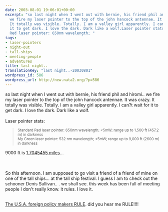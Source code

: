 ```yaml
---
date: 2003-08-01 19:06:01+00:00
excerpt: "so last night when I went out with bernie, his friend phil and hiromi..
  we fire my laser pointer to the top of the john hancock antennae. It was crazy.
  It totally was visible. Totally. I am a valley girl apparently. I can?t wait for
  it to get dark. I love the dark. Dark like a wolf.Laser pointer stats:\r\nStandard
  Red laser pointer: 650nm wavelength; "
tags:
- laser-pointers
- night-out
- tall-ships
- meeting-people
- adventures
title: last night..
translationKey: "last night..-20030801"
wordpress_id: 586
wordpress_url: http://new.nata2.org/?p=586
---
```


so last night when I went out with bernie, his friend phil and hiromi.. we fire my laser pointer to the top of the john hancock antennae. It was crazy. It totally was visible. Totally. I am a valley girl apparently. I can?t wait for it to get dark. I love the dark. Dark like a wolf.<br/><br/>Laser pointer stats:<blockquote><small>
Standard Red laser pointer: 650nm wavelength; <5mW; range up to 1,500 ft (457.2 m) in darkness 
<br/>
My Green laser pointer: 532 nm wavelength; <5mW; range up to 9,000 ft (2600 m) in darkness 
</small></blockquote>
9000 ft is <a href="http://www.onlineconversion.com/length_common.htm">1.7045455 miles</a>...

<br/><br/>
So this afternoon. I am supposed to go visit a friend of a friend of mine on one of the tall ships... at the tall ship festival. I guess I am to check out the schooner Denis Sullivan.. . we shall see. this week has been full of meeting people I don't really know. it rules. I love it.
<br/><br/>


<a href="http://news.ft.com/servlet/ContentServer?pagename=FT.com/StoryFT/FullStory&c=StoryFT&cid=1059478586845">The U.S.A. foreign policy makers RULE</a>. did you hear me RULE!!!!<br/><br/>